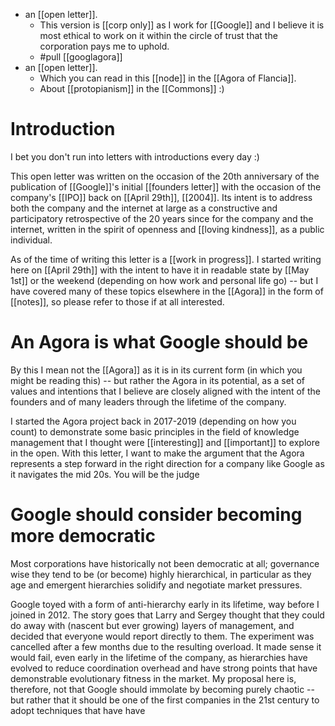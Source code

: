 - an [[open letter]].
  - This version is [[corp only]] as I work for [[Google]] and I believe it is most ethical to work on it within the circle of trust that the corporation pays me to uphold.
  - #pull [[googlagora]]
- an [[open letter]].
  - Which you can read in this [[node]] in the [[Agora of Flancia]].
  - About [[protopianism]] in the [[Commons]] :)

# Introduction
I bet you don't run into letters with introductions every day :)

This open letter was written on the occasion of the 20th anniversary of the publication of [[Google]]'s initial [[founders letter]] with the occasion of the company's [[IPO]] back on [[April 29th]], [[2004]]. Its intent is to address both the company and the internet at large as a constructive and participatory retrospective of the 20 years since for the company and the internet, written in the spirit of openness and [[loving kindness]], as a public individual.

As of the time of writing this letter is a [[work in progress]]. I started writing here on [[April 29th]] with the intent to have it in readable state by [[May 1st]] or the weekend (depending on how work and personal life go) -- but I have covered many of these topics elsewhere in the [[Agora]] in the form of [[notes]], so please refer to those if at all interested.

# An Agora is what Google should be
By this I mean not the [[Agora]] as it is in its current form (in which you might be reading this) -- but rather the Agora in its potential, as a set of values and intentions that I believe are closely aligned with the intent of the founders and of many leaders through the lifetime of the company.

I started the Agora project back in 2017-2019 (depending on how you count) to demonstrate some basic principles in the field of knowledge management that I thought were [[interesting]] and [[important]] to explore in the open. With this letter, I want to make the argument that the Agora represents a step forward in the right direction for a company like Google as it navigates the mid 20s. You will be the judge 

# Google should consider becoming more democratic
Most corporations have historically not been democratic at all; governance wise they tend to be (or become) highly hierarchical, in particular as they age and emergent hierarchies solidify and negotiate market pressures.

Google toyed with a form of anti-hierarchy early in its lifetime, way before I joined in 2012. The story goes that Larry and Sergey thought that they could do away with (nascent but ever growing) layers of management, and decided that everyone would report directly to them. The experiment was cancelled after a few months due to the resulting overload. It made sense it would fail, even early in the lifetime of the company, as hierarchies have evolved to reduce coordination overhead and have strong points that have demonstrable evolutionary fitness in the market. My proposal here is, therefore, not that Google should immolate by becoming purely chaotic -- but rather that it should be one of the first companies in the 21st century to adopt techniques that have have 